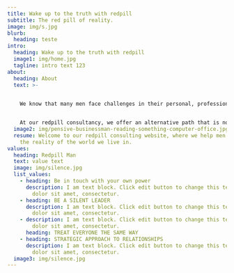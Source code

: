 ```yaml
---
title: Wake up to the truth with redpill
subtitle: The red pill of reality.
image: img/s.jpg
blurb:
  heading: teste
intro:
  heading: Wake up to the truth with redpill
  image1: img/home.jpg
  tagline: intro text 123
about:
  heading: About
  text: >-
    

    We know that many men face challenges in their personal, professional, and relationship lives. This can largely be attributed to the societal pressures imposed by mainstream culture, which are often false and misleading.


    At our redpill consultancy, we offer an alternative path that is not based on politically correct ideologies or false promises. Instead, we work with our clients to become men with a deeper understanding of human nature in order to develop practical skills to successfully navigate all aspects of life.
  image2: img/pensive-businessman-reading-something-computer-office.jpg
  resume: Welcome to our redpill consulting website, where we help men awaken to
    the reality of the world we live in.
values:
  heading: Redpill Man
  text: value text
  image: img/silence.jpg
  list_values:
    - heading: Be in touch with your own power
      description: I am text block. Click edit button to change this text. Lorem ipsum
        dolor sit amet, consectetur.
    - heading: BE A SILENT LEADER
      description: I am text block. Click edit button to change this text. Lorem ipsum
        dolor sit amet, consectetur.
    - description: I am text block. Click edit button to change this text. Lorem ipsum
        dolor sit amet, consectetur.
      heading: TREAT EVERYONE THE SAME WAY
    - heading: STRATEGIC APPROACH TO RELATIONSHIPS
      description: I am text block. Click edit button to change this text. Lorem ipsum
        dolor sit amet, consectetur.
  image3: img/silence.jpg
---
```

